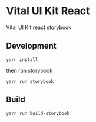 # Vital UI Kit React

Vital UI Kit react storybook

## Development

`yarn install`

then run storybook

`yarn run storybook`

## Build

`yarn run build-storybook`

